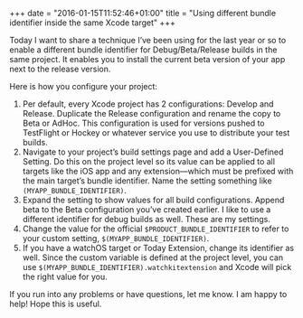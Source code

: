 +++
date = "2016-01-15T11:52:46+01:00"
title = "Using different bundle identifier inside the same Xcode target"
+++

Today I want to share a technique I’ve been using for the last year or so to enable a different bundle identifier for Debug/Beta/Release builds in the same project. It enables you to install the current beta version of your app next to the release version.

Here is how you configure your project:

1. Per default, every Xcode project has 2 configurations: Develop and Release. Duplicate the Release configuration and rename the copy to Beta or AdHoc. This configuration is used for versions pushed to TestFlight or Hockey or whatever service you use to distribute your test builds. 
2. Navigate to your project’s build settings page and add a User-Defined Setting.  Do this on the project level so its value can be applied to all targets like the iOS app and any extension—which must be prefixed with the main target’s bundle identifier. Name the setting something like `(MYAPP_BUNDLE_IDENTIFIER)`.
3. Expand the setting to show values for all build configurations. Append beta to the Beta configuration you’ve created earlier. I like to use a different identifier for debug builds as well. These are my settings. 
4. Change the value for the official `$PRODUCT_BUNDLE_IDENTIFIER` to refer to your custom setting, `$(MYAPP_BUNDLE_IDENTIFIER)`.
5. If you have a watchOS target or Today Extension, change its identifier as well. Since the custom variable is defined at the project level, you can use `$(MYAPP_BUNDLE_IDENTIFIER).watchkitextension` and Xcode will pick the right value for you.


If you run into any problems or have questions, let me know. I am happy to help! Hope this is useful.
